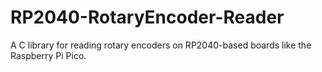 # RP2040-RotaryEncoder-Reader
A C library for reading rotary encoders on RP2040-based boards like the Raspberry Pi Pico.
